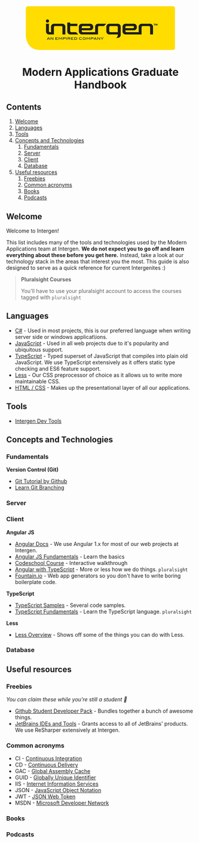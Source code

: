 <p align="center"><img src="assets/logo.png" alt="Intergen Logo" width="400"></p>
<h1 align="center">Modern Applications Graduate Handbook</h1>

## Contents
1. [Welcome](#welcome)
1. [Languages](#languages)
1. [Tools](#tools)
1. [Concepts and Technologies](#concepts-and-technologies)
    1. [Fundamentals](#fundamentals)
    1. [Server](#server)
    1. [Client](#client)
    1. [Database](#database)
1. [Useful resources](#useful-resources)
    1. [Freebies](#freebies)
    1. [Common acronyms](#common-acronyms)
    1. [Books](#books)
    1. [Podcasts](#podcasts)

## Welcome
Welcome to Intergen!

This list includes many of the tools and technologies used by the Modern Applications team at Intergen. **We do not expect you to go off and learn everything about these before you get here.** Instead, take a look at our technology stack in the areas that interest you the most. This guide is also designed to serve as a quick reference for current Intergenites :)

> __Pluralsight Courses__
> 
> You'll have to use your pluralsight account to access the courses tagged with `pluralsight`

## Languages

* [C#](https://msdn.microsoft.com/en-us/library/67ef8sbd.aspx) - Used in most projects, this is our preferred language when writing server side or windows applicat\ions.
* [JavaScript](http://www.w3schools.com/js/) - Used in all web projects due to it's popularity and ubiquitous support.
* [TypeScript](https://www.typescriptlang.org/) - Typed superset of JavaScript that compiles into plain old JavaScript. We use TypeScript extensively as it offers static type checking and ES6 feature support.
* [Less](http://lesscss.org/) - Our CSS preprocessor of choice as it allows us to write more maintainable CSS.
* [HTML / CSS](http://www.w3schools.com/html/html_css.asp) - Makes up the presentational layer of all our applications.

## Tools

* [Intergen Dev Tools](https://github.com/Intergen-NZ/DevTools)

## Concepts and Technologies

### Fundamentals

**Version Control (Git)**
* [Git Tutorial by Github](https://try.github.io)
* [Learn Git Branching](http://learngitbranching.js.org/)

### Server

### Client

**Angular JS**
* [Angular Docs](https://docs.angularjs.org/guide) - We use Angular 1.x for most of our web projects at Intergen.
* [Angular JS Fundamentals](https://egghead.io/courses/angularjs-app-from-scratch-getting-started) - Learn the basics
* [Codeschool Course](https://www.codeschool.com/courses/shaping-up-with-angular-js) - Interactive walkthrough
* [Angular with TypeScript](https://www.pluralsight.com/courses/angular-typescript) - More or less how we do things. `pluralsight`
* [Fountain.io](http://fountainjs.io/) - Web app generators so you don't have to write boring boilerplate code.

**TypeScript**
* [TypeScript Samples](https://github.com/Microsoft/TypeScriptSamples) - Several code samples.
* [TypeScript Fundamentals](https://www.pluralsight.com/courses/typescript) - Learn the TypeScript language. `pluralsight`

**Less**
* [Less Overview](http://lesscss.org/features/) - Shows off some of the things you can do with Less.

### Database

## Useful resources

### Freebies
*You can claim these while you're still a student :book:*

* [Github Student Developer Pack](https://education.github.com/pack) - Bundles together a bunch of awesome things.
* [JetBrains IDEs and Tools](https://www.jetbrains.com/student/) - Grants access to all of JetBrains' products. We use ReSharper extensively at Intergen.

### Common acronyms
* CI - [Continuous Integration](https://www.thoughtworks.com/continuous-integration)
* CD - [Continuous Delivery](https://www.thoughtworks.com/continuous-delivery)
* GAC - [Global Assembly Cache](https://msdn.microsoft.com/en-us/library/yf1d93sz(v=vs.110).aspx)
* GUID - [Globally Unique Identifier](https://en.wikipedia.org/wiki/Globally_unique_identifier)
* IIS - [Internet Information Services](https://www.iis.net/)
* JSON - [JavaScript Object Notation](http://www.json.org/)
* JWT - [JSON Web Token](https://jwt.io/introduction/)
* MSDN - [Microsoft Developer Network](https://msdn.microsoft.com/)

### Books

### Podcasts
